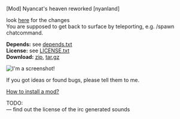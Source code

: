 [Mod] Nyancat's heaven reworked [nyanland]

look [here](https://github.com/HybridDog/nyanland/compare/0.3...master#files) for the changes  
You are supposed to get back to surface by teleporting, e.g. /spawn chatcommand.

**Depends:** see [depends.txt](https://raw.githubusercontent.com/HybridDog/nyanland/master/depends.txt)  
**License:** see [LICENSE.txt](https://raw.githubusercontent.com/HybridDog/nyanland/master/LICENSE.txt)  
**Download:** [zip](https://github.com/HybridDog/nyanland/archive/master.zip), [tar.gz](https://github.com/HybridDog/nyanland/archive/master.tar.gz)

![I'm a screenshot!](https://cloud.githubusercontent.com/assets/3192173/7671607/00b51678-fcd8-11e4-8a2b-4e6bce19620a.png)

If you got ideas or found bugs, please tell them to me.

[How to install a mod?](http://wiki.minetest.net/Installing_Mods)


TODO:  
— find out the license of the irc generated sounds
